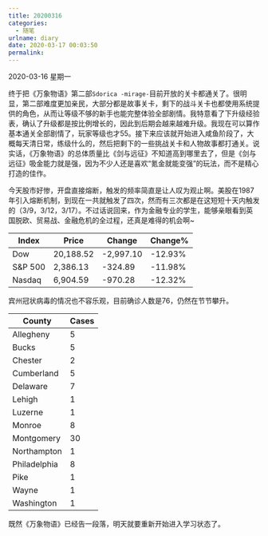 ```yaml
---
title: 20200316
categories:
  - 随笔
urlname: diary
date: 2020-03-17 00:03:50
permalink:
---
```

2020-03-16 星期一

终于把《万象物语》第二部`Sdorica -mirage-`目前开放的关卡都通关了。很明显，第二部难度更加亲民，大部分都是故事关卡，剩下的战斗关卡也都使用系统提供的角色，从而让等级不够的新手也能完整体验全部剧情。我特意看了下升级经验表，确认了升级都是按比例增长的，因此到后期会越来越难升级。我现在可以算作基本通关全部剧情了，玩家等级也才55。接下来应该就开始进入咸鱼阶段了，大概每天清日常，练级什么的，然后把剩下的一些挑战关卡和人物故事都打通关。说实话，《万象物语》的总体质量比《剑与远征》不知道高到哪里去了，但是《剑与远征》吸金能力就是强，因为不少人还是喜欢“氪金就能变强”的玩法，而不是精心打造的佳作。

今天股市好惨，开盘直接熔断，触发的频率简直是让人叹为观止啊。美股在1987年引入熔断机制，到现在一共就触发了四次，然而有三次都是在这短短十天内触发的（3/9，3/12，3/17）。不过话说回来，作为金融专业的学生，能够亲眼看到英国脱欧、贸易战、金融危机的全过程，还真是难得的机会啊~

| Index   | Price     | Change    | Change% |
|---------|-----------|-----------|---------|
| Dow     | 20,188.52 | -2,997.10 | -12.93% |
| S&P 500 | 2,386.13  | -324.89   | -11.98% |
| Nasdaq  | 6,904.59  | -970.28   | -12.32% |

宾州冠状病毒的情况也不容乐观，目前确诊人数是76，仍然在节节攀升。

| County       | Cases |
|--------------|-------|
| ​Allegheny    | ​5     |
| Bucks        | 5     |
| ​Chester      | ​2     |
| ​Cumberland   | 5     |
| Delaware     | 7     |
| ​Lehigh       | ​1     |
| ​Luzerne      | ​1     |
| Monroe       | 8     |
| Montgomery   | 30    |
| Northampton  | 1     |
| Philadelphia | 8     |
| Pike         | 1     |
| Wayne        | 1     |
| Washington   | 1     |

既然《万象物语》已经告一段落，明天就要重新开始进入学习状态了。